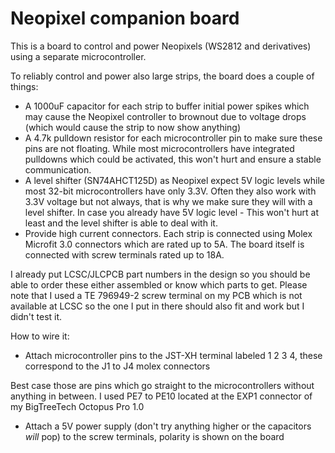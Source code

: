 # Neopixel companion board

This is a board to control and power Neopixels (WS2812 and derivatives) using a separate microcontroller.

To reliably control and power also large strips, the board does a couple of things:

* A 1000uF capacitor for each strip to buffer initial power spikes which may cause the Neopixel controller to brownout due to voltage drops (which would cause the strip to now show anything)
* A 4.7k pulldown resistor for each microcontroller pin to make sure these pins are not floating. While most microcontrollers have integrated pulldowns which could be activated, this won't hurt and ensure a stable communication.
* A level shifter (SN74AHCT125D) as Neopixel expect 5V logic levels while most 32-bit microcontrollers have only 3.3V. Often they also work with 3.3V voltage but not always, that is why we make sure they will with a level shifter. In case you already have 5V logic level - This won't hurt at least and the level shifter is able to deal with it.
* Provide high current connectors. Each strip is connected using Molex Microfit 3.0 connectors which are rated up to 5A. The board itself is connected with screw terminals rated up to 18A.

I already put LCSC/JLCPCB part numbers in the design so you should be able to order these either assembled or know which parts to get.
Please note that I used a TE 796949-2 screw terminal on my PCB which is not available at LCSC so the one I put in there should also fit and work but I didn't test it.

How to wire it:
* Attach microcontroller pins to the JST-XH terminal labeled 1 2 3 4, these correspond to the J1 to J4 molex connectors

Best case those are pins which go straight to the microcontrollers without anything in between. I used PE7 to PE10 located at the EXP1 connector of my BigTreeTech Octopus Pro 1.0
* Attach a 5V power supply (don't try anything higher or the capacitors *will* pop) to the screw terminals, polarity is shown on the board


